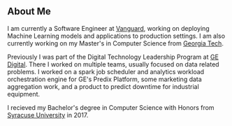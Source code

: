 ## About Me

I am currently a Software Engineer at [Vanguard](https://www.vanguardjobs.com/), working on deploying Machine Learning models and applications to production settings. I am also currently working on my Master's in Computer Science from [Georgia Tech](https://www.cc.gatech.edu/).

Previously I was part of the Digital Technology Leadership Program at [GE Digital](https://www.ge.com/digital/). There I worked on multiple teams, usually focused on data related problems. I worked on a spark job scheduler and analytics workload orchestration engine for GE's Predix Platform, some marketing data aggregation work, and a product to predict downtime for industrial equipment.

I recieved my Bachelor's degree in Computer Science with Honors from [Syracuse University](https://syr.edu) in 2017.